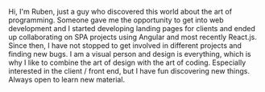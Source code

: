 Hi, I'm Ruben, just a guy who discovered this world about the art of programming. 
Someone gave me the opportunity to get into web development and I started developing landing pages for clients and ended up collaborating on SPA projects using Angular and most recently React.js. 
Since then, I have not stopped to get involved in different projects and finding new bugs.
I am a visual person and design is everything, which is why I like to combine the art of design with the art of coding.
Especially interested in the client / front end, but I have fun discovering new things.
Always open to learn new material.

